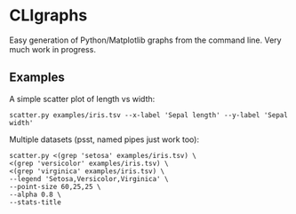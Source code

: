 CLIgraphs
=========

Easy generation of Python/Matplotlib graphs from the command line. Very much work in progress.

## Examples

A simple scatter plot of length vs width:
```
scatter.py examples/iris.tsv --x-label 'Sepal length' --y-label 'Sepal width'
```

Multiple datasets (psst, named pipes just work too):
```
scatter.py <(grep 'setosa' examples/iris.tsv) \
<(grep 'versicolor' examples/iris.tsv) \
<(grep 'virginica' examples/iris.tsv) \
--legend 'Setosa,Versicolor,Virginica' \
--point-size 60,25,25 \
--alpha 0.8 \
--stats-title
```
